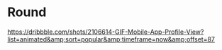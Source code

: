 # Round
https://dribbble.com/shots/2106614-GIF-Mobile-App-Profile-View?list=animated&amp;sort=popular&amp;timeframe=now&amp;offset=87
